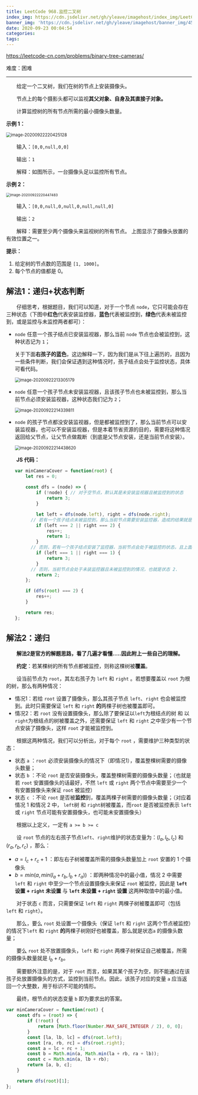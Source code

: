```yaml
---
title: LeetCode 968.监控二叉树
index_img: https://cdn.jsdelivr.net/gh/yleave/imagehost/index_img/LeetCode.jpg
banner_img: 'https://cdn.jsdelivr.net/gh/yleave/imagehost/banner_img/45.jpg'
date: 2020-09-23 00:04:54
categories:
tags:
---
```


https://leetcode-cn.com/problems/binary-tree-cameras/

难度：困难

---

&emsp;&emsp;给定一个二叉树，我们在树的节点上安装摄像头。

&emsp;&emsp;节点上的每个摄影头都可以监视**其父对象、自身及其直接子对象。**

&emsp;&emsp;计算监控树的所有节点所需的最小摄像头数量。



**示例 1：**

<img src="https://cdn.jsdelivr.net/gh/yleave/imagehost/img/image-20200922220425128.png" alt="image-20200922220425128" style="zoom:80%;" /> 



&emsp;&emsp;输入：`[0,0,null,0,0]`

&emsp;&emsp;输出：`1`

&emsp;&emsp;解释：如图所示，一台摄像头足以监控所有节点。

**示例 2：**

<img src="https://cdn.jsdelivr.net/gh/yleave/imagehost/img/image-20200922220447483.png" alt="image-20200922220447483" style="zoom:67%;" /> 

&emsp;&emsp;输入：`[0,0,null,0,null,0,null,null,0]`

&emsp;&emsp;输出：`2`

&emsp;&emsp;解释：需要至少两个摄像头来监视树的所有节点。 上图显示了摄像头放置的有效位置之一。



**提示：**

1. 给定树的节点数的范围是 `[1, 1000]`。
2. 每个节点的值都是 0。



## 解法1：递归+状态判断

&emsp;&emsp;仔细思考，根据题目，我们可以知道，对于一个节点 `node`，它只可能会存在三种状态（下图中**红色**代表安装监控器，**蓝色**代表被监控到，**绿色**代表未被监控到，或是监控与未监控两者都可）：

- `node` 任意一个孩子结点已安装监视器，那么当前 `node` 节点也会被监控到，这种状态记为 `1`；

  关于下面**右孩子的蓝色**，这边解释一下，因为我们是从下往上遍历的，且因为一些条件判断，我们会保证遇到这种情况时，孩子结点会处于监控状态，具体可看代码。

  <img src="https://cdn.jsdelivr.net/gh/yleave/imagehost/img/image-20200922213305179.png" alt="image-20200922213305179" style="zoom:80%;" />

- `node` 任意一个孩子节点未安装监视器，且该孩子节点也未被监控到，那么当前节点必须安装监视器，这种状态我们记为 `2`；

  <img src="https://cdn.jsdelivr.net/gh/yleave/imagehost/img/image-20200922214339811.png" alt="image-20200922214339811" style="zoom:80%;" />

- `node` 的孩子节点都没安装监视器，但是都被监控到了，那么当前节点可以安装监视器，也可以不安装监视器，但是本着节省资源的目的，需要将这种情况返回给父节点，让父节点做裁断（到底是父节点安装，还是当前节点安装）。

  <img src="https://cdn.jsdelivr.net/gh/yleave/imagehost/img/image-20200922214438620.png" alt="image-20200922214438620" style="zoom:80%;" />

  ​	**JS 代码：**

  ```js
  var minCameraCover = function(root) {
      let res = 0;
      
      const dfs = (node) => {
          if (!node) { // 对于空节点，默认其是未安装监视器且被监控到的状态
              return 3;
          }
  
          let left = dfs(node.left), right = dfs(node.right);
  		// 若有一个孩子结点未被监控到，那么当前节点需要安装监控器，造成的结果就是返回父节点时，表现是安装了监控器
          if (left === 2 || right === 2) {
              res++;
              return 1;
          }
  		// 否则，若有一个孩子结点安装了监控器，当前节点会处于被监控的状态，且上面的判断语句已经排除了有孩子结点未被监控到的情况，因此当前节点返回到其父节点的表现就是没装监控器但是被监控到的情况
          if (left === 1 || right === 1) {
              return 3;
          }
  		// 否则，当前节点会处于未装监控器且未被监控到的情况，也就是状态 2.
          return 2;
      };
  
      if (dfs(root) === 2) {
          res++;
      }
  
      return res;
  };
  ```

  

## 解法2：递归

&emsp;&emsp;**解法2是官方的解题思路，看了几遍才看懂.....因此附上一些自己的理解。**



&emsp;&emsp;**约定**：若某棵树的所有节点都被监控，则称这棵树被**覆盖**。



&emsp;&emsp;设当前节点为 `root`，其左右孩子为 `left` 和 `right` 。若想要覆盖以 `root` 为根的树，那么有两种情况：

- 情况1：若给 `root` 设置了摄像头，那么其孩子节点 `left`、`right` 也会被监控到。此时只需要保证 `left` 和 `right` **的**两棵子树也被覆盖即可。
- 情况2：若 `root` 没有设置摄像头，那么除了要保证以`left`为根结点的树 和 以`right`为根结点的树被覆盖之外，还需要保证 `left` 和 `right` 之中至少有一个节点安装了摄像头，这样 `root` 才能被监控到。



&emsp;&emsp;根据这两种情况，我们可以分析出，对于每个 `root` ，需要维护三种类型的状态：

- 状态 `a` ：`root` 必须安装摄像头的情况下（即情况1），覆盖整棵树需要的摄像头数量；
- 状态 `b` ：不论 `root` 是否安装摄像头，覆盖整棵树需要的摄像头数量；（也就是若 `root` 安置摄像头的话最好，不然 `left` 或 `right` 两个节点中需要至少一个有安置摄像头来保证 `root` 被监控）
- 状态 `c` ：不论 `root` 是否被**监控**到，覆盖两棵子树需要的摄像头数量；（对应着情况 1 和情况 2 中， `left`树 和 `right`树被覆盖，而`root` 是否被监控表示 `left` 或 `right` 节点可能有安置摄像头，也可能未安置摄像头）



&emsp;&emsp;根据以上定义，一定有 `a >= b >= c`



&emsp;&emsp;设 `root` 节点的左右孩子节点`left`、`right`维护的状态变量为：$(l_a,l_b,l_c)$ 和 $(r_a,r_b,r_c)$ ，那么：

- $a = l_c + r_c + 1$ ：即左右子树被覆盖所需的摄像头数量加上 `root` 安置的 1 个摄像头
- $b = min(a, min(l_a + r_b, l_b + r_a))$ ：即两种情况中的最小值，情况 2 中需要 `left` 和 `right` 中至少一个节点设置摄像头来保证 `root` 被监控，因此是 **`left` 设置 + `right` 未设置** 与 **`left` 未设置 + `right` 设置** 这两种取值中的最小值。

&emsp;&emsp;对于状态 `c` 而言，只需要保证 `left` 和 `right` 两棵子树被覆盖即可（包括 `left` 和 `right`）。

&emsp;&emsp;那么，要么 `root` 处设置一个摄像头（保证 `left` 和 `right` 这两个节点被监控）的情况下`left` 和 `right` **的**两棵子树刚好也被覆盖，那么就是状态`a` 的摄像头数量；

&emsp;&emsp;要么 `root` 处不放置摄像头，`left` 和 `right` 两棵子树保证自己被覆盖，所需的摄像头数量就是 $l_b + r_b$。



&emsp;&emsp;需要额外注意的是，对于 `root` 而言，如果其某个孩子为空，则不能通过在该孩子处放置摄像头的方式，监控到当前节点。因此，该孩子对应的变量 `a` 应当返回一个大整数，用于标识不可能的情形。



&emsp;&emsp;最终，根节点的状态变量 `b` 即为要求出的答案。



```js
var minCameraCover = function(root) {
    const dfs = (root) => {
        if (!root) {
            return [Math.floor(Number.MAX_SAFE_INTEGER / 2), 0, 0];
        }
        const [la, lb, lc] = dfs(root.left);
        const [ra, rb, rc] = dfs(root.right);
        const a = lc + rc + 1;
        const b = Math.min(a, Math.min(la + rb, ra + lb));
        const c = Math.min(a, lb + rb);
        return [a, b, c];
    }

    return dfs(root)[1];
};
```


